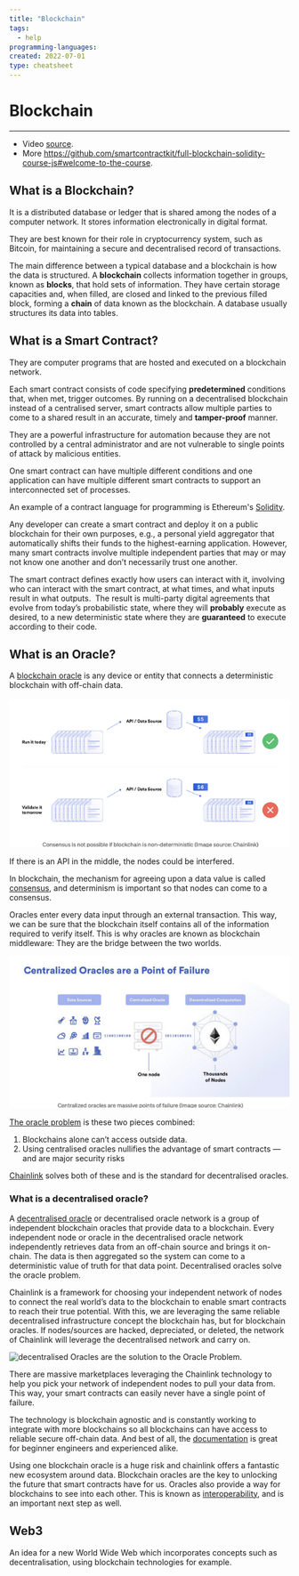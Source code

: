 ```yaml
---
title: "Blockchain"
tags:
  - help
programming-languages:
created: 2022-07-01
type: cheatsheet
---
```

# Blockchain
---
- Video [source](https://www.youtube.com/watch?v=gyMwXuJrbJQ).
- More https://github.com/smartcontractkit/full-blockchain-solidity-course-js#welcome-to-the-course.

## What is a Blockchain?
It is a distributed database or ledger that is shared among the nodes of a computer network. It stores information electronically in digital format. 

They are best known for their role in cryptocurrency system, such as Bitcoin, for maintaining a secure and decentralised record of transactions.

The main difference between a typical database and a blockchain is how the data is structured. A **blockchain** collects information together in groups, known as **blocks**, that hold sets of information. They have certain storage capacities and, when filled, are closed and linked to the previous filled block, forming a **chain** of data known as the blockchain. A database usually structures its data into tables.

## What is a Smart Contract?
They are computer programs that are hosted and executed on a blockchain network.

Each smart contract consists of code specifying **predetermined** conditions that, when met, trigger outcomes. By running on a decentralised blockchain instead of a centralised server, smart contracts allow multiple parties to come to a shared result in an accurate, timely and **tamper-proof** manner.

They are a powerful infrastructure for automation because they are not controlled by a central administrator and are not vulnerable to single points of attack by malicious entities.

One smart contract can have multiple different conditions and one application can have multiple different smart contracts to support an interconnected set of processes. 

An example of a contract language for programming is Ethereum's [Solidity](https://docs.soliditylang.org/en/v0.8.7/).

Any developer can create a smart contract and deploy it on a public blockchain for their own purposes, e.g., a personal yield aggregator that automatically shifts their funds to the highest-earning application. However, many smart contracts involve multiple independent parties that may or may not know one another and don’t necessarily trust one another. 

The smart contract defines exactly how users can interact with it, involving who can interact with the smart contract, at what times, and what inputs result in what outputs.  The result is multi-party digital agreements that evolve from today’s probabilistic state, where they will **probably** execute as desired, to a new deterministic state where they are **guaranteed** to execute according to their code.

## What is an Oracle?
A [blockchain oracle](https://blog.chain.link/oracles-the-key-to-unlocking-smart-contracts/) is any device or entity that connects a deterministic blockchain with off-chain data.

![Screenshot 2022-07-01 at 09-53-33 What Is a Blockchain Oracle](notes/images/Screenshot%202022-07-01%20at%2009-53-33%20What%20Is%20a%20Blockchain%20Oracle.png)

If there is an API in the middle, the nodes could be interfered.

In blockchain, the mechanism for agreeing upon a data value is called [consensus](https://blockgeeks.com/guides/blockchain-consensus/), and determinism is important so that nodes can come to a consensus.

Oracles enter every data input through an external transaction. This way, we can be sure that the blockchain itself contains all of the information required to verify itself. This is why oracles are known as blockchain middleware: They are the bridge between the two worlds.

![Screenshot 2022-07-01 at 09-55-17 What Is a Blockchain Oracle](notes/images/Screenshot%202022-07-01%20at%2009-55-17%20What%20Is%20a%20Blockchain%20Oracle.png)

[The oracle problem](https://ethereum.stackexchange.com/a/84645/57451) is these two pieces combined:

1.  Blockchains alone can’t access outside data.
2.  Using centralised oracles nullifies the advantage of smart contracts — and are major security risks

[Chainlink](https://chain.link/) solves both of these and is the standard for decentralised oracles.

### What is a decentralised oracle?
A [decentralised oracle](https://docs.chain.link/docs/architecture-decentralised-model) or decentralised oracle network is a group of independent blockchain oracles that provide data to a blockchain. Every independent node or oracle in the decentralised oracle network independently retrieves data from an off-chain source and brings it on-chain. The data is then aggregated so the system can come to a deterministic value of truth for that data point. Decentralised oracles solve the oracle problem.

Chainlink is a framework for choosing your independent network of nodes to connect the real world’s data to the blockchain to enable smart contracts to reach their true potential. With this, we are leveraging the same reliable decentralised infrastructure concept the blockchain has, but for blockchain oracles. If nodes/sources are hacked, depreciated, or deleted, the network of Chainlink will leverage the decentralised network and carry on.

![decentralised Oracles are the solution to the Oracle Problem.](https://miro.medium.com/max/700/1*86phwklV3lpLzdz6Ob1gdg.png)

There are massive marketplaces leveraging the Chainlink technology to help you pick your network of independent nodes to pull your data from. This way, your smart contracts can easily never have a single point of failure.

The technology is blockchain agnostic and is constantly working to integrate with more blockchains so all blockchains can have access to reliable secure off-chain data. And best of all, the [documentation](https://docs.chain.link/docs) is great for beginner engineers and experienced alike.

Using one blockchain oracle is a huge risk and chainlink offers a fantastic new ecosystem around data. Blockchain oracles are the key to unlocking the future that smart contracts have for us. Oracles also provide a way for blockchains to see into each other. This is known as [interoperability](https://cointelegraph.com/explained/blockchain-interoperability-explained), and is an important next step as well.

## Web3
An idea for a new World Wide Web which incorporates concepts such as decentralisation, using blockchain technologies for example.